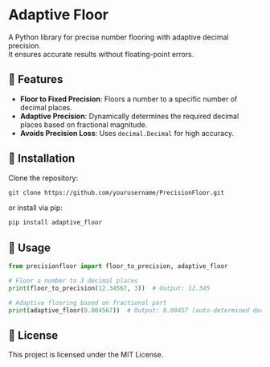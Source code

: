 # Adaptive Floor
A Python library for precise number flooring with adaptive decimal precision.  
It ensures accurate results without floating-point errors.


## 🚀 Features
- **Floor to Fixed Precision**: Floors a number to a specific number of decimal places.
- **Adaptive Precision**: Dynamically determines the required decimal places based on fractional magnitude.
- **Avoids Precision Loss**: Uses `decimal.Decimal` for high accuracy.


## 📌 Installation
Clone the repository:
```sh
git clone https://github.com/yourusername/PrecisionFloor.git
```
or install via pip:
```sh
pip install adaptive_floor
```


## 📖 Usage
```python
from precisionfloor import floor_to_precision, adaptive_floor

# Floor a number to 3 decimal places
print(floor_to_precision(12.34567, 3))  # Output: 12.345

# Adaptive flooring based on fractional part
print(adaptive_floor(0.004567))  # Output: 0.00457 (auto-determined decimals)
```


## 📜 License
This project is licensed under the MIT License.
